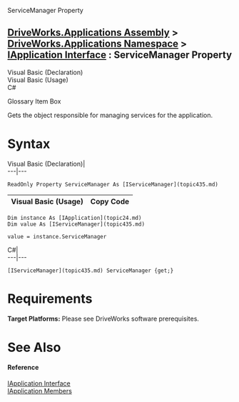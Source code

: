 ServiceManager Property   
  
[DriveWorks.Applications Assembly](topic13.md) > [DriveWorks.Applications Namespace](topic16.md) > [IApplication Interface](topic24.md) : ServiceManager Property  
---  
  
Visual Basic (Declaration)    
Visual Basic (Usage)    
C# 

Glossary Item Box

Gets the object responsible for managing services for the application. 

# Syntax

Visual Basic (Declaration)|   
---|---  
      
    
    ReadOnly Property ServiceManager As [IServiceManager](topic435.md)  
  
Visual Basic (Usage)| Copy Code  
---|---  
      
    
    Dim instance As [IApplication](topic24.md)
    Dim value As [IServiceManager](topic435.md)
     
    value = instance.ServiceManager  
  
C#|   
---|---  
      
    
    [IServiceManager](topic435.md) ServiceManager {get;}  
  
# Requirements

**Target Platforms:** Please see DriveWorks software prerequisites.

# See Also

#### Reference

[IApplication Interface](topic24.md)   
[IApplication Members](topic25.md)


